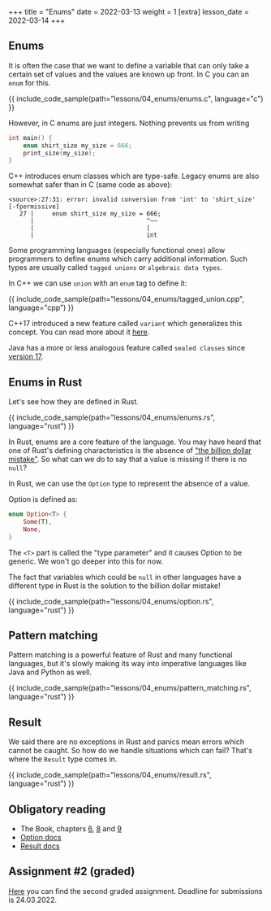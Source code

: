 +++
title = "Enums"
date = 2022-03-13
weight = 1
[extra]
lesson_date = 2022-03-14
+++

## Enums

It is often the case that we want to define a variable that can only take
a certain set of values and the values are known up front. In C you can an `enum` for this.

{{ include_code_sample(path="lessons/04_enums/enums.c", language="c") }}

However, in C enums are just integers. Nothing prevents us from writing

```c
int main() {
    enum shirt_size my_size = 666;
    print_size(my_size);
}
```

C++ introduces enum classes which are type-safe. Legacy enums are also somewhat safer than in C (same code as above):

```
<source>:27:31: error: invalid conversion from 'int' to 'shirt_size' [-fpermissive]
   27 |     enum shirt_size my_size = 666;
      |                               ^~~
      |                               |
      |                               int
```

Some programming languages (especially functional ones) allow programmers to define
enums which carry additional information. Such types are usually called `tagged unions`
or `algebraic data types`.

In C++ we can use `union` with an `enum` tag to define it:

{{ include_code_sample(path="lessons/04_enums/tagged_union.cpp", language="cpp") }}

C++17 introduced a new feature called `variant` which generalizes this concept.
You can read more about it [here](https://en.cppreference.com/w/cpp/utility/variant).

Java has a more or less analogous feature called `sealed classes`
since [version 17](https://docs.oracle.com/en/java/javase/17/language/sealed-classes-and-interfaces.html.).

## Enums in Rust

Let's see how they are defined in Rust.

{{ include_code_sample(path="lessons/04_enums/enums.rs", language="rust") }}

In Rust, enums are a core feature of the language.
You may have heard that one of Rust's defining characteristics is
the absence of ["the billion dollar mistake"](https://en.wikipedia.org/wiki/Tony_Hoare#Apologies_and_retractions).
So what can we do to say that a value is missing if there is no `null`?

In Rust, we can use the `Option` type to represent the absence of a value.

Option is defined as:

```rust
enum Option<T> {
    Some(T),
    None,
}
```

The `<T>` part is called the "type parameter" and it causes Option to be generic.
We won't go deeper into this for now.

The fact that variables which could be `null` in other languages have a different type in Rust is
the solution to the billion dollar mistake!

{{ include_code_sample(path="lessons/04_enums/option.rs", language="rust") }}

## Pattern matching

Pattern matching is a powerful feature of Rust and many functional languages, but it's slowly making
its way into imperative languages like Java and Python as well.

{{ include_code_sample(path="lessons/04_enums/pattern_matching.rs", language="rust") }}

## Result

We said there are no exceptions in Rust and panics mean errors which cannot be caught.
So how do we handle situations which can fail? That's where the `Result` type comes in.

{{ include_code_sample(path="lessons/04_enums/result.rs", language="rust") }}

## Obligatory reading

- The Book, chapters [6](https://doc.rust-lang.org/stable/book/ch06-00-enums.html),
  [8](https://doc.rust-lang.org/stable/book/ch08-00-common-collections.html)
  and [9](https://doc.rust-lang.org/stable/book/ch09-00-error-handling.html)
- [Option docs](https://doc.rust-lang.org/std/option/)
- [Result docs](https://doc.rust-lang.org/std/result/)

## Assignment #2 (graded)

[Here](https://classroom.github.com/a/KGDd4ofC) you can find the second graded assignment. Deadline for submissions is 24.03.2022.
